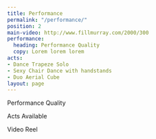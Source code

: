 ```yaml
---
title: Performance
permalink: "/performance/"
position: 2
main-video: http://www.fillmurray.com/2000/300
performance:
  heading: Performance Quality
  copy: Lorem lorem lorem
acts:
- Dance Trapeze Solo
- Sexy Chair Dance with handstands
- Duo Aerial Cube
layout: page
---
```


Performance Quality

Acts Available

Video Reel
